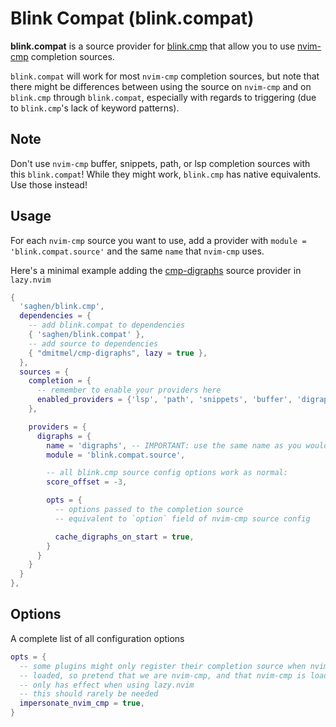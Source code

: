 # Blink Compat (blink.compat)

**blink.compat** is a source provider for [blink.cmp](https://github.com/Saghen/blink.cmp)
that allow you to use [nvim-cmp](https://github.com/hrsh7th/nvim-cmp.git)
completion sources.

`blink.compat` will work for most `nvim-cmp` completion sources, but note that
there might be differences between using the source on `nvim-cmp` and on
`blink.cmp` through `blink.compat`, especially with regards to triggering
(due to `blink.cmp`'s lack of keyword patterns).

## Note

Don't use `nvim-cmp` buffer, snippets, path, or lsp completion sources with
this `blink.compat`! While they might work, `blink.cmp` has native equivalents. Use
those instead!

## Usage

For each `nvim-cmp` source you want to use, add a provider with
`module = 'blink.compat.source'` and the same `name` that `nvim-cmp` uses.

Here's a minimal example adding the
[cmp-digraphs](https://github.com/dmitmel/cmp-digraphs) source provider in `lazy.nvim`

```lua
{
  'saghen/blink.cmp',
  dependencies = {
    -- add blink.compat to dependencies
    { 'saghen/blink.compat' },
    -- add source to dependencies
    { "dmitmel/cmp-digraphs", lazy = true },
  },
  sources = {
    completion = {
      -- remember to enable your providers here
      enabled_providers = {'lsp', 'path', 'snippets', 'buffer', 'digraphs'}
    },

    providers = {
      digraphs = {
        name = 'digraphs', -- IMPORTANT: use the same name as you would for nvim-cmp
        module = 'blink.compat.source',

        -- all blink.cmp source config options work as normal:
        score_offset = -3,

        opts = {
          -- options passed to the completion source
          -- equivalent to `option` field of nvim-cmp source config

          cache_digraphs_on_start = true,
        }
      }
    }
  }
},
```

## Options

A complete list of all configuration options

```lua
opts = {
  -- some plugins might only register their completion source when nvim-cmp is
  -- loaded, so pretend that we are nvim-cmp, and that nvim-cmp is loaded.
  -- only has effect when using lazy.nvim
  -- this should rarely be needed
  impersonate_nvim_cmp = true,
}
```
